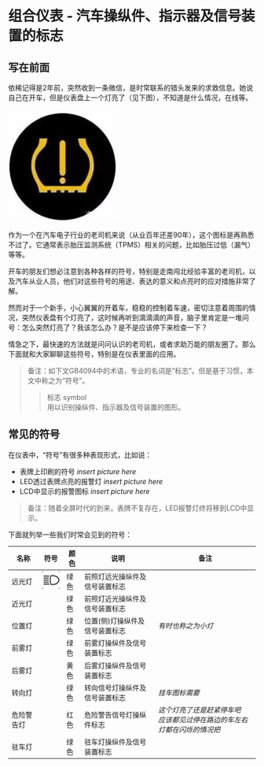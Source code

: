 # 组合仪表 - 汽车操纵件、指示器及信号装置的标志

## 写在前面

依稀记得是2年前，突然收到一条微信，是时常联系的猎头发来的求救信息。她说自己在开车，但是仪表盘上一个灯亮了（见下图），不知道是什么情况，在线等。

![TPMS](./attachments/TPMS.jpg)

作为一个在汽车电子行业的老司机来说（从业百年还差90年），这个图标是再熟悉不过了。它通常表示胎压监测系统（TPMS）相关的问题，比如胎压过低（漏气）等等。

开车的朋友们想必注意到各种各样的符号，特别是走南闯北经验丰富的老司机，以及汽车从业人员，他们对这些符号的用途、表达的意义和点亮时的应对措施非常了解。

然而对于一个新手，小心翼翼的开着车，稳稳的控制着车速，密切注意着周围的情况，突然仪表盘有个灯亮了，这时候再听到滴滴滴的声音，脑子里肯定是一堆问号：怎么突然灯亮了？我该怎么办？是不是应该停下来检查一下？

情急之下，最快速的方法就是问问认识的老司机，或者求助万能的朋友圈了。那么下面就和大家聊聊这些符号，特别是在仪表里面的应用。

>备注：如下文GB4094中的术语，专业的名词是“标志”。但是基于习惯，本文中称之为“符号”。
>>标志 symbol
<br>用以识别操纵件、指示器及信号装置的图形。

## 常见的符号

在仪表中，“符号”有很多种表现形式，比如说：

* 表牌上印刷的符号
*insert picture here*
* LED透过表牌点亮的报警灯
*insert picture here*
* LCD中显示的报警图标
*insert picture here*
>备注：随着全屏时代的到来，表牌不复存在，LED报警灯终将移到LCD中显示。

下面就列举一些我们时常会见到的符号：

| 名称 | 符号 | 颜色 | 说明 | 备注 |
| ------------- | ------------- | ------------- | ------------- | ------------- |
| 远光灯 | ![pic_hb_7000]  | 绿色  | 前照灯远光操纵件及信号装置标志 |  |
| 近光灯 |   | 绿色 | 前照灯近光操纵件及信号装置标志 |  |
| 位置灯 |   | 绿色 | 位置(侧)灯操纵件及信号装置标志 | *有时也称之为小灯* |
| 前雾灯 |   | 绿色 | 前雾灯操纵件及信号装置标志 |  |
| 后雾灯 |   | 黄色 | 后雾灯操纵件及信号装置标志 |  |
| 转向灯 |   | 绿色 | 转向信号灯操纵件及信号装置标志 | *挂车图标需要* |
| 危险警告灯 |   | 红色 | 危险警告信号灯操纵件标志 | *这个灯亮了还是赶紧停车吧 <br> 应该都见过停在路边的车左右灯都在闪烁的情况把* |
| 驻车灯 |   | 绿色 | 驻车灯操纵件及信号装置标志 |  |



[pic_ret_4094]: ./attachments/GB4094_图19.png "Retarder"
[pic_bf_4094]: ./attachments/GB4094_图20.png "Brake Failure"
[pic_fuel_4094]: ./attachments/GB4094_图21.png "Fuel"
[pic_abs_4094]: ./attachments/GB4094_图37.png "Anti-lock Brake System"
[pic_pb_4094]: ./attachments/GB4094_图38.png "Parking Brake"
[pic_eng_4094]: ./attachments/GB4094_图43.png "Engine"

[pic_hb_7000]: ./attachments/ISO7000_0082_Highbeam.png "High Beam"
[pic_lb_7000]: ./attachments/ISO7000_0083_Lowbeam.png "Low Beam"
[pic_tl_7000]: ./attachments/ISO7000_0084_Turnsignals.png "Turning Lights"
[pic_hw_7000]: ./attachments/ISO7000_0085_Hazardwarning.png "Hazard Warning"
[pic_ect_7000]: ./attachments/ISO7000_0246_Enginecoolanttemperature "Engine Coolant Temperature"
[pic_bcc_7000]: ./attachments/ISO7000_0247_Batterychargingcondition.png "Battery Charging Condition"
[pic_sb_7000]: ./attachments/ISO7000_0249_Seatbelt.png "Seatbelt"
[pic_pl_7000]: ./attachments/ISO7000_0456_Positionlights.png "Position Lights"
[pic_dph_7000]: ./attachments/ISO7000_0457_Dieselpreheat.png "Diesel Preheat"
[pic_ffl_7000]: ./attachments/ISO7000_0633_Frontfoglight.png "Front Fog Light"
[pic_rfl_7000]: ./attachments/ISO7000_0634_Rearfoglight.png "Rear Fog Light"
[pic_bs_7000]: ./attachments/ISO7000_1404_Brakesystem.png "Brake System"
[pic_tf_7000]: ./attachments/ISO7000_1434B_Tyrefailure.png "Tyre Failure"
[pic_cl_7000]: ./attachments/ISO7000_1560_Cablock.png "Cab Lock"
[pic_acc_7000]: ./attachments/ISO7000_2580_Adaptivecruisecontrol.png "Adaptive Cruise Control"
